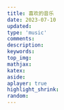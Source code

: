 ```yaml
---
title: 喜欢的音乐
date: 2023-07-10 
updated:
type: 'music'
comments:
description:
keywords:
top_img:
mathjax:
katex:
aside:
aplayer: true
highlight_shrink:
random:
---
```

